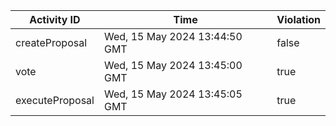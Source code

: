 | Activity ID | Time | Violation |
| --- | --- | --- |
| createProposal | Wed, 15 May 2024 13:44:50 GMT | false |
| vote | Wed, 15 May 2024 13:45:00 GMT | true |
| executeProposal | Wed, 15 May 2024 13:45:05 GMT | true |